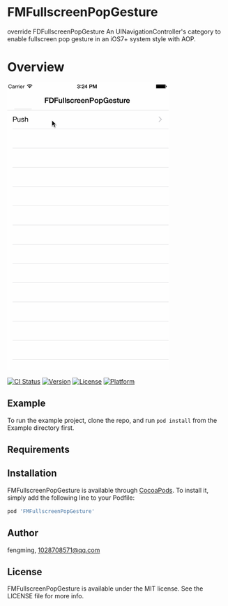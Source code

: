 # FMFullscreenPopGesture
override FDFullscreenPopGesture An UINavigationController's category to enable fullscreen pop gesture in an iOS7+ system style with AOP.

# Overview

![snapshot](https://raw.githubusercontent.com/fengmingdev/FMFullscreenPopGesture/master/Snapshots/snapshot0.gif)

[![CI Status](https://img.shields.io/travis/fengming/FMFullscreenPopGesture.svg?style=flat)](https://travis-ci.org/fengming/FMFullscreenPopGesture)
[![Version](https://img.shields.io/cocoapods/v/FMFullscreenPopGesture.svg?style=flat)](https://cocoapods.org/pods/FMFullscreenPopGesture)
[![License](https://img.shields.io/cocoapods/l/FMFullscreenPopGesture.svg?style=flat)](https://cocoapods.org/pods/FMFullscreenPopGesture)
[![Platform](https://img.shields.io/cocoapods/p/FMFullscreenPopGesture.svg?style=flat)](https://cocoapods.org/pods/FMFullscreenPopGesture)

## Example

To run the example project, clone the repo, and run `pod install` from the Example directory first.

## Requirements

## Installation

FMFullscreenPopGesture is available through [CocoaPods](https://cocoapods.org). To install
it, simply add the following line to your Podfile:

```ruby
pod 'FMFullscreenPopGesture'
```

## Author

fengming, 1028708571@qq.com

## License

FMFullscreenPopGesture is available under the MIT license. See the LICENSE file for more info.
